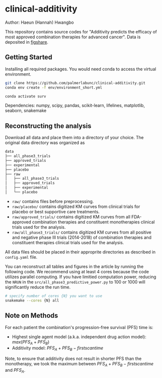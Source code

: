 # clinical-additivity

Author: Haeun (Hannah) Hwangbo

This repository contains source codes for "Additivity predicts the efficacy of most approved combination therapies for advanced cancer". Data is deposited in [figshare](doi:10.6084/m9.figshare.22229677).

## Getting Started

Installing all required packages. You would need conda to access the virtual environment.

```bash
git clone https://github.com/palmerlabunc/clinical-additivity.git
conda env create -f env/environment_short.yml

conda activate surv
```

Dependencies: numpy, scipy, pandas, scikit-learn, lifelines, matplotlib, seaborn, snakemake

## Reconstructing the analysis

Download all data and place them into a directory of your choice. The original data directory was organized as

```bash
data
├── all_phase3_trials
├── approved_trials
├── experimental
├── placebo
├── raw
│   ├── all_phase3_trials
│   ├── approved_trials
│   ├── experimental
│   └── placebo

```

- `raw/` contains files before preprocessing.
- `raw/placebo/` contains digitized KM curves from clinical trials for placebo or best supportive care treatments.
- `raw/approved_trials/` contains digitized KM curves from all FDA-approved combination therapies and constituent monotherapies clinical trials used for the analysis.
- `raw/all_phase3_trials/` contains digitized KM curves from all positive and negative phase III trials (2014-2018) of combination therapies and constituent therapies clinical trials used for the analysis.

All data files should be placed in their approprite directories as described in `config.yaml` file.

You can reconstruct all tables and figures in the article by running the following code. We recommend using at least 4 cores because the code utilizes parallel computing. If you have limitied computation power, reducing the `NRUN` in the `src/all_phase3_predictive_power.py` to 100 or 1000 will significantly reduce the run time. 

```bash
# specify number of cores {N} you want to use
snakemake --cores {N} all
```

## Note on Methods

For each patient the combination's progression-free survival (PFS) time is:
- Highest single agent model (a.k.a. independent drug action model): $max(PFS_A + PFS_B)$
- Additivity model: $PFS_A + PFS_B - first scan time$

Note, to ensure that additivity does not result in shorter PFS than the monotherapy, we took the maximum between $PFS_A + PFS_B - first scan time$ and $PFS_A$.
